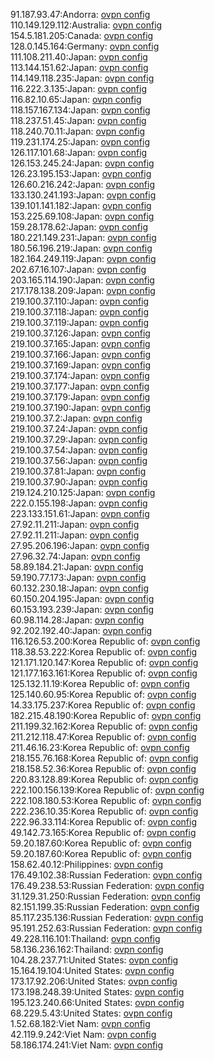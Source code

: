 91.187.93.47:Andorra: [ovpn config](vpn/91_187_93_47.ovpn)  
110.149.129.112:Australia: [ovpn config](vpn/110_149_129_112.ovpn)  
154.5.181.205:Canada: [ovpn config](vpn/154_5_181_205.ovpn)  
128.0.145.164:Germany: [ovpn config](vpn/128_0_145_164.ovpn)  
111.108.211.40:Japan: [ovpn config](vpn/111_108_211_40.ovpn)  
113.144.151.62:Japan: [ovpn config](vpn/113_144_151_62.ovpn)  
114.149.118.235:Japan: [ovpn config](vpn/114_149_118_235.ovpn)  
116.222.3.135:Japan: [ovpn config](vpn/116_222_3_135.ovpn)  
116.82.10.65:Japan: [ovpn config](vpn/116_82_10_65.ovpn)  
118.157.167.134:Japan: [ovpn config](vpn/118_157_167_134.ovpn)  
118.237.51.45:Japan: [ovpn config](vpn/118_237_51_45.ovpn)  
118.240.70.11:Japan: [ovpn config](vpn/118_240_70_11.ovpn)  
119.231.174.25:Japan: [ovpn config](vpn/119_231_174_25.ovpn)  
126.117.101.68:Japan: [ovpn config](vpn/126_117_101_68.ovpn)  
126.153.245.24:Japan: [ovpn config](vpn/126_153_245_24.ovpn)  
126.23.195.153:Japan: [ovpn config](vpn/126_23_195_153.ovpn)  
126.60.216.242:Japan: [ovpn config](vpn/126_60_216_242.ovpn)  
133.130.241.193:Japan: [ovpn config](vpn/133_130_241_193.ovpn)  
139.101.141.182:Japan: [ovpn config](vpn/139_101_141_182.ovpn)  
153.225.69.108:Japan: [ovpn config](vpn/153_225_69_108.ovpn)  
159.28.178.62:Japan: [ovpn config](vpn/159_28_178_62.ovpn)  
180.221.149.231:Japan: [ovpn config](vpn/180_221_149_231.ovpn)  
180.56.196.219:Japan: [ovpn config](vpn/180_56_196_219.ovpn)  
182.164.249.119:Japan: [ovpn config](vpn/182_164_249_119.ovpn)  
202.67.16.107:Japan: [ovpn config](vpn/202_67_16_107.ovpn)  
203.165.114.190:Japan: [ovpn config](vpn/203_165_114_190.ovpn)  
217.178.138.209:Japan: [ovpn config](vpn/217_178_138_209.ovpn)  
219.100.37.110:Japan: [ovpn config](vpn/219_100_37_110.ovpn)  
219.100.37.118:Japan: [ovpn config](vpn/219_100_37_118.ovpn)  
219.100.37.119:Japan: [ovpn config](vpn/219_100_37_119.ovpn)  
219.100.37.126:Japan: [ovpn config](vpn/219_100_37_126.ovpn)  
219.100.37.165:Japan: [ovpn config](vpn/219_100_37_165.ovpn)  
219.100.37.166:Japan: [ovpn config](vpn/219_100_37_166.ovpn)  
219.100.37.169:Japan: [ovpn config](vpn/219_100_37_169.ovpn)  
219.100.37.174:Japan: [ovpn config](vpn/219_100_37_174.ovpn)  
219.100.37.177:Japan: [ovpn config](vpn/219_100_37_177.ovpn)  
219.100.37.179:Japan: [ovpn config](vpn/219_100_37_179.ovpn)  
219.100.37.190:Japan: [ovpn config](vpn/219_100_37_190.ovpn)  
219.100.37.2:Japan: [ovpn config](vpn/219_100_37_2.ovpn)  
219.100.37.24:Japan: [ovpn config](vpn/219_100_37_24.ovpn)  
219.100.37.29:Japan: [ovpn config](vpn/219_100_37_29.ovpn)  
219.100.37.54:Japan: [ovpn config](vpn/219_100_37_54.ovpn)  
219.100.37.56:Japan: [ovpn config](vpn/219_100_37_56.ovpn)  
219.100.37.81:Japan: [ovpn config](vpn/219_100_37_81.ovpn)  
219.100.37.90:Japan: [ovpn config](vpn/219_100_37_90.ovpn)  
219.124.210.125:Japan: [ovpn config](vpn/219_124_210_125.ovpn)  
222.0.155.198:Japan: [ovpn config](vpn/222_0_155_198.ovpn)  
223.133.151.61:Japan: [ovpn config](vpn/223_133_151_61.ovpn)  
27.92.11.211:Japan: [ovpn config](vpn/27_92_11_211.ovpn)  
27.92.11.211:Japan: [ovpn config](vpn/27_92_11_211.ovpn)  
27.95.206.196:Japan: [ovpn config](vpn/27_95_206_196.ovpn)  
27.96.32.74:Japan: [ovpn config](vpn/27_96_32_74.ovpn)  
58.89.184.21:Japan: [ovpn config](vpn/58_89_184_21.ovpn)  
59.190.77.173:Japan: [ovpn config](vpn/59_190_77_173.ovpn)  
60.132.230.18:Japan: [ovpn config](vpn/60_132_230_18.ovpn)  
60.150.204.195:Japan: [ovpn config](vpn/60_150_204_195.ovpn)  
60.153.193.239:Japan: [ovpn config](vpn/60_153_193_239.ovpn)  
60.98.114.28:Japan: [ovpn config](vpn/60_98_114_28.ovpn)  
92.202.192.40:Japan: [ovpn config](vpn/92_202_192_40.ovpn)  
116.126.53.200:Korea Republic of: [ovpn config](vpn/116_126_53_200.ovpn)  
118.38.53.222:Korea Republic of: [ovpn config](vpn/118_38_53_222.ovpn)  
121.171.120.147:Korea Republic of: [ovpn config](vpn/121_171_120_147.ovpn)  
121.177.163.161:Korea Republic of: [ovpn config](vpn/121_177_163_161.ovpn)  
125.132.11.19:Korea Republic of: [ovpn config](vpn/125_132_11_19.ovpn)  
125.140.60.95:Korea Republic of: [ovpn config](vpn/125_140_60_95.ovpn)  
14.33.175.237:Korea Republic of: [ovpn config](vpn/14_33_175_237.ovpn)  
182.215.48.190:Korea Republic of: [ovpn config](vpn/182_215_48_190.ovpn)  
211.199.32.162:Korea Republic of: [ovpn config](vpn/211_199_32_162.ovpn)  
211.212.118.47:Korea Republic of: [ovpn config](vpn/211_212_118_47.ovpn)  
211.46.16.23:Korea Republic of: [ovpn config](vpn/211_46_16_23.ovpn)  
218.155.76.168:Korea Republic of: [ovpn config](vpn/218_155_76_168.ovpn)  
218.158.52.36:Korea Republic of: [ovpn config](vpn/218_158_52_36.ovpn)  
220.83.128.89:Korea Republic of: [ovpn config](vpn/220_83_128_89.ovpn)  
222.100.156.139:Korea Republic of: [ovpn config](vpn/222_100_156_139.ovpn)  
222.108.180.53:Korea Republic of: [ovpn config](vpn/222_108_180_53.ovpn)  
222.236.10.35:Korea Republic of: [ovpn config](vpn/222_236_10_35.ovpn)  
222.96.33.114:Korea Republic of: [ovpn config](vpn/222_96_33_114.ovpn)  
49.142.73.165:Korea Republic of: [ovpn config](vpn/49_142_73_165.ovpn)  
59.20.187.60:Korea Republic of: [ovpn config](vpn/59_20_187_60.ovpn)  
59.20.187.60:Korea Republic of: [ovpn config](vpn/59_20_187_60.ovpn)  
158.62.40.12:Philippines: [ovpn config](vpn/158_62_40_12.ovpn)  
176.49.102.38:Russian Federation: [ovpn config](vpn/176_49_102_38.ovpn)  
176.49.238.53:Russian Federation: [ovpn config](vpn/176_49_238_53.ovpn)  
31.129.31.250:Russian Federation: [ovpn config](vpn/31_129_31_250.ovpn)  
82.151.199.35:Russian Federation: [ovpn config](vpn/82_151_199_35.ovpn)  
85.117.235.136:Russian Federation: [ovpn config](vpn/85_117_235_136.ovpn)  
95.191.252.63:Russian Federation: [ovpn config](vpn/95_191_252_63.ovpn)  
49.228.116.101:Thailand: [ovpn config](vpn/49_228_116_101.ovpn)  
58.136.236.162:Thailand: [ovpn config](vpn/58_136_236_162.ovpn)  
104.28.237.71:United States: [ovpn config](vpn/104_28_237_71.ovpn)  
15.164.19.104:United States: [ovpn config](vpn/15_164_19_104.ovpn)  
173.17.92.206:United States: [ovpn config](vpn/173_17_92_206.ovpn)  
173.198.248.39:United States: [ovpn config](vpn/173_198_248_39.ovpn)  
195.123.240.66:United States: [ovpn config](vpn/195_123_240_66.ovpn)  
68.229.5.43:United States: [ovpn config](vpn/68_229_5_43.ovpn)  
1.52.68.182:Viet Nam: [ovpn config](vpn/1_52_68_182.ovpn)  
42.119.9.242:Viet Nam: [ovpn config](vpn/42_119_9_242.ovpn)  
58.186.174.241:Viet Nam: [ovpn config](vpn/58_186_174_241.ovpn)  

